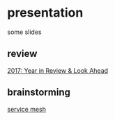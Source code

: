 # presentation
some slides

## review

[2017: Year in Review & Look Ahead](review/2017_Year_in_Review_Look_Ahead.html)

## brainstorming

[service mesh](brainstorming/service_mesh.html)
